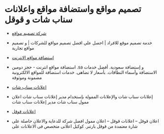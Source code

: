 # تصميم مواقع واستضافة مواقع واعلانات سناب شات و قوقل
* [شركة تصميم مواقع](https://cws.ae/)
* خدمة تصميم موقع للافراد | احصل علي افضل تصميم مواقع للشركات | و تصميم مواقع تجارية

* [استضافة مواقع الانترنت](https://cws.ae/saudi-cloud/)
* استضافة مواقع انترنت - حجز دومين .sa و إستضافة سعودية. أفضل خدمات الاستضافة وأسماء النطاقات. بأسعار لا تضاهى. خدمات استضافة للمواقع الالكترونية مضمونة وموثوقة

* [اعلانات سناب شات](https://cws.ae/)
* إعلانات سناب شات والإعلانات الممولة بإستخدام مدير إعلانات سناب شات اعلان ممول سناب شات مدير إعلانات سناب شات

* [اعلانات قوقل](https://cws.ae/)
* اعلان قوقل – اعلانات قوقل – اعلان ممول افضل شركة للدعاية والاعلان حاصلة على شارة معتمدة من قوقل بارتنر. كوكيل اعلانى متخصص فى الاعلانات على
